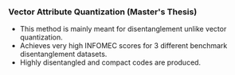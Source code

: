 ### Vector Attribute Quantization (Master's Thesis)
* This method is mainly meant for disentanglement unlike vector quantization.
* Achieves very high INFOMEC scores for 3 different benchmark disentanglement datasets.
* Highly disentangled and compact codes are produced.
